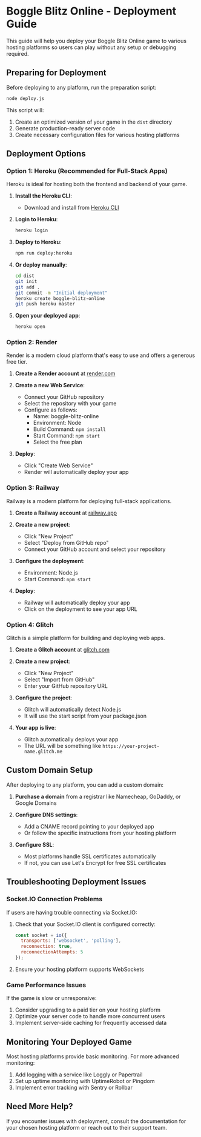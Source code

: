 # Boggle Blitz Online - Deployment Guide

This guide will help you deploy your Boggle Blitz Online game to various hosting platforms so users can play without any setup or debugging required.

## Preparing for Deployment

Before deploying to any platform, run the preparation script:

```bash
node deploy.js
```

This script will:
1. Create an optimized version of your game in the `dist` directory
2. Generate production-ready server code
3. Create necessary configuration files for various hosting platforms

## Deployment Options

### Option 1: Heroku (Recommended for Full-Stack Apps)

Heroku is ideal for hosting both the frontend and backend of your game.

1. **Install the Heroku CLI**:
   - Download and install from [Heroku CLI](https://devcenter.heroku.com/articles/heroku-cli)

2. **Login to Heroku**:
   ```bash
   heroku login
   ```

3. **Deploy to Heroku**:
   ```bash
   npm run deploy:heroku
   ```

4. **Or deploy manually**:
   ```bash
   cd dist
   git init
   git add .
   git commit -m "Initial deployment"
   heroku create boggle-blitz-online
   git push heroku master
   ```

5. **Open your deployed app**:
   ```bash
   heroku open
   ```

### Option 2: Render

Render is a modern cloud platform that's easy to use and offers a generous free tier.

1. **Create a Render account** at [render.com](https://render.com)

2. **Create a new Web Service**:
   - Connect your GitHub repository
   - Select the repository with your game
   - Configure as follows:
     - Name: boggle-blitz-online
     - Environment: Node
     - Build Command: `npm install`
     - Start Command: `npm start`
     - Select the free plan

3. **Deploy**:
   - Click "Create Web Service"
   - Render will automatically deploy your app

### Option 3: Railway

Railway is a modern platform for deploying full-stack applications.

1. **Create a Railway account** at [railway.app](https://railway.app)

2. **Create a new project**:
   - Click "New Project"
   - Select "Deploy from GitHub repo"
   - Connect your GitHub account and select your repository

3. **Configure the deployment**:
   - Environment: Node.js
   - Start Command: `npm start`

4. **Deploy**:
   - Railway will automatically deploy your app
   - Click on the deployment to see your app URL

### Option 4: Glitch

Glitch is a simple platform for building and deploying web apps.

1. **Create a Glitch account** at [glitch.com](https://glitch.com)

2. **Create a new project**:
   - Click "New Project"
   - Select "Import from GitHub"
   - Enter your GitHub repository URL

3. **Configure the project**:
   - Glitch will automatically detect Node.js
   - It will use the start script from your package.json

4. **Your app is live**:
   - Glitch automatically deploys your app
   - The URL will be something like `https://your-project-name.glitch.me`

## Custom Domain Setup

After deploying to any platform, you can add a custom domain:

1. **Purchase a domain** from a registrar like Namecheap, GoDaddy, or Google Domains

2. **Configure DNS settings**:
   - Add a CNAME record pointing to your deployed app
   - Or follow the specific instructions from your hosting platform

3. **Configure SSL**:
   - Most platforms handle SSL certificates automatically
   - If not, you can use Let's Encrypt for free SSL certificates

## Troubleshooting Deployment Issues

### Socket.IO Connection Problems

If users are having trouble connecting via Socket.IO:

1. Check that your Socket.IO client is configured correctly:
   ```javascript
   const socket = io({
     transports: ['websocket', 'polling'],
     reconnection: true,
     reconnectionAttempts: 5
   });
   ```

2. Ensure your hosting platform supports WebSockets

### Game Performance Issues

If the game is slow or unresponsive:

1. Consider upgrading to a paid tier on your hosting platform
2. Optimize your server code to handle more concurrent users
3. Implement server-side caching for frequently accessed data

## Monitoring Your Deployed Game

Most hosting platforms provide basic monitoring. For more advanced monitoring:

1. Add logging with a service like Loggly or Papertrail
2. Set up uptime monitoring with UptimeRobot or Pingdom
3. Implement error tracking with Sentry or Rollbar

## Need More Help?

If you encounter issues with deployment, consult the documentation for your chosen hosting platform or reach out to their support team.